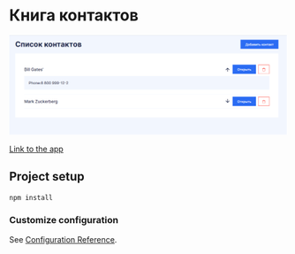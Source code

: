 # Книга контактов

![preview](/public/preview.png "Превью приложения")

[Link to the app](https://boring-yonath-5a9bad.netlify.app/)
## Project setup
```
npm install
```

### Customize configuration
See [Configuration Reference](https://cli.vuejs.org/config/).

